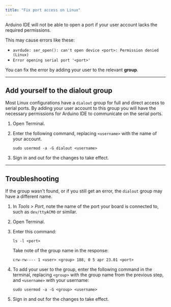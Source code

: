 ```yaml
---
title: "Fix port access on Linux"
---
```


Arduino IDE will not be able to open a port if your user account lacks the required permissions.

This may cause errors like these:

* `avrdude: ser_open(): can't open device <port>: Permission denied (Linux)` <!-- when uploading -->
* `Error opening serial port '<port>'` <!-- when opening the Serial Monitor -->

You can fix the error by adding your user to the relevant **group**.

---

## Add yourself to the dialout group

Most Linux configurations have a `dialout` group for full and direct access to serial ports. By adding your user account to this group you will have the necessary permissions for Arduino IDE to communicate on the serial ports.

1. Open Terminal.

2. Enter the following command, replacing `<username>` with the name of your account.

   ```
   sudo usermod -a -G dialout <username>
   ```

3. Sign in and out for the changes to take effect.

---

## Troubleshooting

If the group wasn't found, or if you still get an error, the `dialout` group may have a different name.

1. In _Tools > Port_, note the name of the port your board is connected to, such as `dev/ttyACM0` or similar.

2. Open Terminal.

3. Enter this command:

   ```
   ls -l <port>
   ```

   Take note of the group name in the response:

   ```
   crw-rw---- 1 <user> <group> 188, 0 5 apr 23.01 <port>
   ```

4. To add your user to the group, enter the following command in the terminal, replacing `<group>` with the group name from the previous step, and `<username>` with your username:

   ```
   sudo usermod -a -G <group> <username>
   ```

5. Sign in and out for the changes to take effect.
